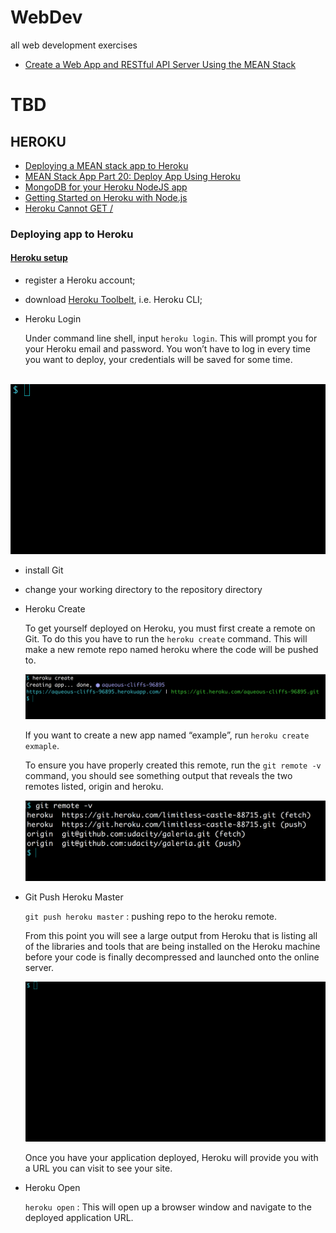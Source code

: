 # WebDev
all web development exercises
- [Create a Web App and RESTful API Server Using the MEAN Stack](https://devcenter.heroku.com/articles/mean-apps-restful-api)

# TBD
## HEROKU
- [Deploying a MEAN stack app to Heroku](http://www.tilcode.com/deploying-a-mean-stack-app-to-heroku/)
- [MEAN Stack App Part 20: Deploy App Using Heroku](https://www.youtube.com/watch?v=IhU6x94eTXU)
- [MongoDB for your Heroku NodeJS app](https://www.youtube.com/watch?v=GDqtv1eGGpA&t=13s)
- [Getting Started on Heroku with Node.js](https://devcenter.heroku.com/articles/getting-started-with-nodejs#deploy-the-app)
- [Heroku Cannot GET /](https://stackoverflow.com/questions/24566635/heroku-cannot-get)

### Deploying app to Heroku
#### [Heroku setup](https://classroom.udacity.com/courses/ud272/lessons/b36fbb24-bfb1-4401-bb8d-9fff509bf016/concepts/89efbf29-454f-4b3d-9af7-006aff792b41)
- register a Heroku account;
- download [Heroku Toolbelt](https://devcenter.heroku.com/articles/heroku-cli), i.e. Heroku CLI;
- Heroku Login

  Under command line shell, input `heroku login`. This will prompt you for your Heroku email and password. You won’t have to log in every time you want to deploy, your credentials will be saved for some time.

  ![heroku login](./Heroku/heroku-login.gif)

- install Git
- change your working directory to the repository directory
- Heroku Create

  To get yourself deployed on Heroku, you must first create a remote on Git. To do this you have to run the `heroku create` command. This will make a new remote repo named heroku where the code will be pushed to.
  
  ![heroku create](./Heroku/heroku-create.png)
  
  If you want to create a new app named “example”, run `heroku create exmaple`.
  
  To ensure you have properly created this remote, run the `git remote -v` command, you should see something output that reveals the two remotes listed, origin and heroku.
  
  ![git remote -v](./Heroku/git-remote-v.png)
  
- Git Push Heroku Master

  `git push heroku master` : pushing repo to the heroku remote.
  
  From this point you will see a large output from Heroku that is listing all of the libraries and tools that are being installed on the Heroku machine before your code is finally decompressed and launched onto the online server.
  
  ![push to heroku](./Heroku/git-push-heroku-master.gif)
  
  Once you have your application deployed, Heroku will provide you with a URL you can visit to see your site.
  
- Heroku Open

  `heroku open` : This will open up a browser window and navigate to the deployed application URL.
  
  
